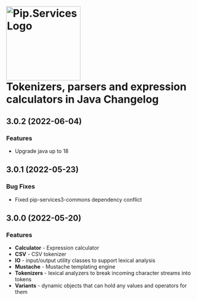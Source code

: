 # <img src="https://uploads-ssl.webflow.com/5ea5d3315186cf5ec60c3ee4/5edf1c94ce4c859f2b188094_logo.svg" alt="Pip.Services Logo" width="200"> <br/> Tokenizers, parsers and expression calculators in Java Changelog

## <a name="3.0.2"></a> 3.0.2 (2022-06-04)

### Features
- Upgrade java up to 18

## <a name="3.0.1"></a> 3.0.1 (2022-05-23)

### Bug Fixes
* Fixed pip-services3-commons dependency conflict

## <a name="3.0.0"></a> 3.0.0 (2022-05-20)

### Features
- **Calculator** - Expression calculator
- **CSV** - CSV tokenizer
- **IO** - input/output utility classes to support lexical analysis
- **Mustache** - Mustache templating engine
- **Tokenizers** - lexical analyzers to break incoming character streams into tokens
- **Variants** - dynamic objects that can hold any values and operators for them

